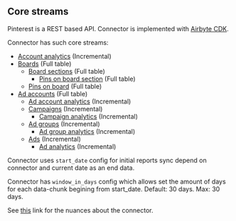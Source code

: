 ## Core streams

Pinterest is a REST based API. Connector is implemented with [Airbyte CDK](https://docs.airbyte.io/connector-development/cdk-python).

Connector has such core streams:

- [Account analytics](https://developers.pinterest.com/docs/api/v5/#operation/user_account/analytics) \(Incremental\)
- [Boards](https://developers.pinterest.com/docs/api/v5/#operation/boards/list) \(Full table\)
  - [Board sections](https://developers.pinterest.com/docs/api/v5/#operation/board_sections/list) \(Full table\)
    - [Pins on board section](https://developers.pinterest.com/docs/api/v5/#operation/board_sections/list_pins) \(Full table\)
  - [Pins on board](https://developers.pinterest.com/docs/api/v5/#operation/boards/list_pins) \(Full table\)
- [Ad accounts](https://developers.pinterest.com/docs/api/v5/#operation/ad_accounts/list) \(Full table\)
  - [Ad account analytics](https://developers.pinterest.com/docs/api/v5/#operation/ad_account/analytics) \(Incremental\)
  - [Campaigns](https://developers.pinterest.com/docs/api/v5/#operation/campaigns/list) \(Incremental\)
    - [Campaign analytics](https://developers.pinterest.com/docs/api/v5/#operation/campaigns/list) \(Incremental\)
  - [Ad groups](https://developers.pinterest.com/docs/api/v5/#operation/ad_groups/list) \(Incremental\)
    - [Ad group analytics](https://developers.pinterest.com/docs/api/v5/#operation/ad_groups/analytics) \(Incremental\)
  - [Ads](https://developers.pinterest.com/docs/api/v5/#operation/ads/list) \(Incremental\)
    - [Ad analytics](https://developers.pinterest.com/docs/api/v5/#operation/ads/analytics) \(Incremental\)

Connector uses `start_date` config for initial reports sync depend on connector and current date as an end data.

Connector has `window_in_days` config which allows set the amount of days for each data-chunk begining from start_date. Default: 30 days. Max: 30 days.

See [this](https://docs.airbyte.io/integrations/sources/pinterest) link for the nuances about the connector.
